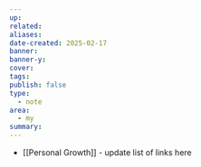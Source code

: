 ```yaml
---
up:
related:
aliases:
date-created: 2025-02-17
banner:
banner-y:
cover:
tags:
publish: false
type:
  - note
area:
  - my
summary:
---
```

- [[Personal Growth]] - update list of links here
